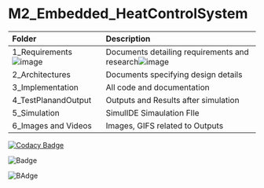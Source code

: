 # M2_Embedded_HeatControlSystem

|**Folder**|**Description**|
| :- | :- |
|1_Requirements![image](https://user-images.githubusercontent.com/94283305/144180706-1628b82b-cc2e-4aca-8f84-b4083cc389d0.png)| Documents detailing requirements and research![image](https://user-images.githubusercontent.com/94283305/144180890-f1aa3c90-0420-4349-8a47-e11cb4514bbf.png)
|2_Architectures|Documents specifying design details|
|3_Implementation|All code and documentation|
|4_TestPlanandOutput|Outputs and Results after simulation|
|5_Simulation|SimulIDE Simaulation FIle|
|6_Images and Videos|Images, GIFS related to Outputs|


[![Codacy Badge](https://api.codacy.com/project/badge/Grade/904e30185b39415d8d50ae0537196d9c)](https://app.codacy.com/gh/AkhilPulicheri/M2_Embedded_HeatControlSystem?utm_source=github.com&utm_medium=referral&utm_content=AkhilPulicheri/M2_Embedded_HeatControlSystem&utm_campaign=Badge_Grade_Settings)

![Badge](https://api.codiga.io/project/30159/score/svg)

![BAdge](https://api.codiga.io/project/30159/status/svg)

